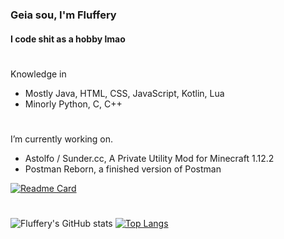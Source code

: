 ### Geia sou, I'm Fluffery
#### I code shit as a hobby lmao

#

Knowledge in
- Mostly Java, HTML, CSS, JavaScript, Kotlin, Lua
- Minorly Python, C, C++

#

I’m currently working on.
- Astolfo / Sunder.cc, A Private Utility Mod for Minecraft 1.12.2  
- Postman Reborn, a finished version of Postman

[![Readme Card](https://github-readme-stats.vercel.app/api/pin/?username=drfluffery&repo=postman-reborn)](https://github.com/anuraghazra/github-readme-stats)

#

![Fluffery's GitHub stats](https://github-readme-stats.vercel.app/api?username=drfluffery&theme=tokyonight&count_private=true&show_icons=true)
[![Top Langs](https://github-readme-stats.vercel.app/api/top-langs/?username=drfluffery&hide=javascript,css&layout=compact)](https://github.com/anuraghazra/github-readme-stats)
